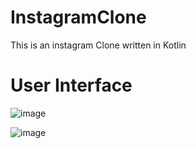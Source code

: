 # InstagramClone
This is an instagram Clone written in Kotlin

# User Interface

![image](https://user-images.githubusercontent.com/61753398/79517304-d25cf080-801b-11ea-8076-d71b6bae502f.png)

![image](https://user-images.githubusercontent.com/61753398/79517314-d8eb6800-801b-11ea-9a52-6ef986f6adc1.png)
